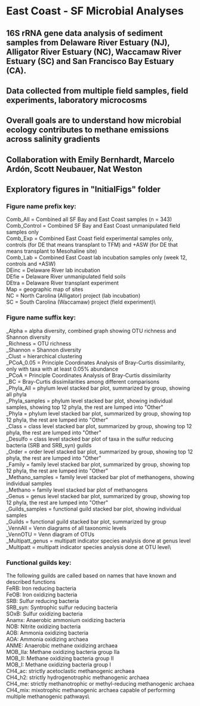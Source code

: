 # East Coast - SF Microbial Analyses

## 16S rRNA gene data analysis of sediment samples from Delaware River Estuary (NJ), Alligator River Estuary (NC), Waccamaw River Estuary (SC) and San Francisco Bay Estuary (CA).
## Data collected from multiple field samples, field experiments, laboratory microcosms
## Overall goals are to understand how microbial ecology contributes to methane emissions across salinity gradients
## Collaboration with Emily Bernhardt, Marcelo Ardón, Scott Neubauer, Nat Weston
## Exploratory figures in "InitialFigs" folder
### Figure name prefix key:
Comb_All = Combined all SF Bay and East Coast samples (n = 343)\
Comb_Control = Combined SF Bay and East Coast unmanipulated field samples only\
Comb_Exp = Combined East Coast field experimental samples only, controls (for DE that means transplant to TFM) and +ASW (for DE that means transplant to Mesohaline site)\
Comb_Lab = Combined East Coast lab incubation samples only (week 12, controls and +ASW)\
DEinc = Delaware River lab incubation\
DEfie = Delaware River unmanipulated field soils\
DEtra = Delaware River transplant experiment\
Map = geographic map of sites\
NC = North Carolina (Alligator) project (lab incubation)\
SC = South Carolina (Waccamaw) project (field experiment)\

### Figure name suffix key:
_Alpha = alpha diversity, combined graph showing OTU richness and Shannon diversity\
_Richness = OTU richness\
_Shannon = Shannon diversity\
_Clust = hierarchical clustering\
_PCoA_0.05 = Principle Coordinates Analysis of Bray-Curtis dissimilarity, only with taxa with at least 0.05% abundance\
_PCoA = Principle Coordinates Analysis of Bray-Curtis dissimilarity\
_BC = Bray-Curtis dissimilarities among different comparisons\
_Phyla_All = phylum level stacked bar plot, summarized by group, showing all phyla\
_Phyla_samples = phylum level stacked bar plot, showing individual samples, showing top 12 phyla, the rest are lumped into "Other"\
_Phyla = phylum level stacked bar plot, summarized by group, showing top 12 phyla, the rest are lumped into "Other"\
_Class = class level stacked bar plot, summarized by group, showing top 12 phyla, the rest are lumped into "Other"\
_Desulfo = class level stacked bar plot of taxa in the sulfur reducing bacteria (SRB and SRB_syn) guilds\
_Order = order level stacked bar plot, summarized by group, showing top 12 phyla, the rest are lumped into "Other"\
_Family = family level stacked bar plot, summarized by group, showing top 12 phyla, the rest are lumped into "Other"\
_Methano_samples = family level stacked bar plot of methanogens, showing individual samples\
_Methano = family level stacked bar plot of methanogens\
_Genus = genus level stacked bar plot, summarized by group, showing top 12 phyla, the rest are lumped into "Other"\
_Guilds_samples = functional guild stacked bar plot, showing individual samples\
_Guilds = functional guild stacked bar plot, summarized by group\
_VennAll = Venn diagrams of all taxonomic levels\
_VennOTU = Venn diagram of OTUs\
_Multipatt_genus = multipatt indicator species analysis done at genus level\
_Multipatt = multipatt indicator species analysis done at OTU level\

### Functional guilds key:
The following guilds are called based on names that have known and described functions\
FeRB: Iron reducing bacteria\
FeOB: Iron oxidizing bacteria\
SRB: Sulfur reducing bacteria\
SRB_syn: Syntrophic sulfur reducing bacteria\
SOxB: Sulfur oxidizing bacteria\
Anamx: Anaerobic ammonium oxidizing bacteria\
NOB: Nitrite oxidizing bacteria\
AOB: Ammonia oxidizing bacteria\
AOA: Ammonia oxidizing archaea\
ANME: Anaerobic methane oxidizing archaea\
MOB_IIa: Methane oxidizing bacteria group IIa\
MOB_II: Methane oxidizing bacteria group II\
MOB_I: Methane oxidizing bacteria group I\
CH4_ac: strictly acetoclastic methanogenic archaea\
CH4_h2: strictly hydrogenotrophic methanogenic archaea\
CH4_me: strictly methanotrophic or methyl-reducing methanogenic archaea\
CH4_mix: mixotrophic methanogenic archaea capable of performing multiple methanogenic pathways\
